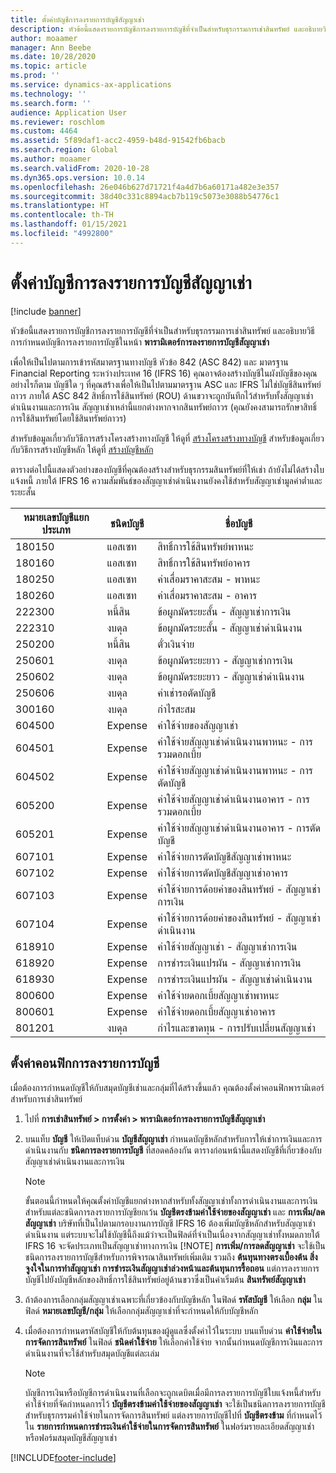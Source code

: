 ```yaml
---
title: ตั้งค่าบัญชีการลงรายการบัญชีสัญญาเช่า
description: หัวข้อนี้แสดงรายการบัญชีการลงรายการบัญชีที่จำเป็นสำหรับธุรกรรมการเช่าสินทรัพย์ และอธิบายวิธีการกำหนดบัญชีการลงรายการบัญชีในหน้าพารามิเตอร์การลงรายการบัญชีสัญญาเช่า
author: moaamer
manager: Ann Beebe
ms.date: 10/28/2020
ms.topic: article
ms.prod: ''
ms.service: dynamics-ax-applications
ms.technology: ''
ms.search.form: ''
audience: Application User
ms.reviewer: roschlom
ms.custom: 4464
ms.assetid: 5f89daf1-acc2-4959-b48d-91542fb6bacb
ms.search.region: Global
ms.author: moaamer
ms.search.validFrom: 2020-10-28
ms.dyn365.ops.version: 10.0.14
ms.openlocfilehash: 26e046b627d71721f4a4d7b6a60171a482e3e357
ms.sourcegitcommit: 38d40c331c8894acb7b119c5073e3088b54776c1
ms.translationtype: HT
ms.contentlocale: th-TH
ms.lasthandoff: 01/15/2021
ms.locfileid: "4992800"
---
```

# <a name="set-up-lease-posting-accounts"></a>ตั้งค่าบัญชีการลงรายการบัญชีสัญญาเช่า

[!include [banner](../includes/banner.md)]

หัวข้อนี้แสดงรายการบัญชีการลงรายการบัญชีที่จำเป็นสำหรับธุรกรรมการเช่าสินทรัพย์ และอธิบายวิธีการกำหนดบัญชีการลงรายการบัญชีในหน้า **พารามิเตอร์การลงรายการบัญชีสัญญาเช่า**

เพื่อให้เป็นไปตามการเข้ารหัสมาตรฐานทางบัญชี หัวข้อ 842 (ASC 842) และ มาตรฐาน Financial Reporting ระหว่างประเทศ 16 (IFRS 16) คุณอาจต้องสร้างบัญชีในผังบัญชีของคุณ อย่างไรก็ตาม บัญชีใด ๆ ที่คุณสร้างเพื่อให้เป็นไปตามมาตรฐาน ASC และ IFRS ไม่ใช่บัญชีสินทรัพย์ถาวร ภายใต้ ASC 842 สิทธิ์การใช้สินทรัพย์ (ROU) ด้านขวาจะถูกบันทึกไว้สำหรับทั้งสัญญาเช่าดำเนินงานและการเงิน สัญญาเช่าเหล่านี้แยกต่างหากจากสินทรัพย์ถาวร (คุณยังคงสามารถรักษาสิทธิ์การใช้สินทรัพย์โดยใช้สินทรัพย์ถาวร)

สำหรับข้อมูลเกี่ยวกับวิธีการสร้างโครงสร้างทางบัญชี ให้ดูที่ [สร้างโครงสร้างทางบัญชี](../general-ledger/tasks/create-account-structures.md) สำหรับข้อมูลเกี่ยวกับวิธีการสร้างบัญชีหลัก ให้ดูที่ [สร้างบัญชีหลัก](../general-ledger/tasks/create-main-account.md)

ตารางต่อไปนี้แสดงตัวอย่างของบัญชีที่คุณต้องสร้างสำหรับธุรกรรมสินทรัพย์ที่ให้เช่า ถ้ายังไม่ได้สร้างใบแจ้งหนี้ ภายใต้ IFRS 16 ความสัมพันธ์ของสัญญาเช่าดำเนินงานยังคงใช้สำหรับสัญญาเช่ามูลค่าต่ำและระยะสั้น

| หมายเลขบัญชีแยกประเภท | ชนิดบัญชี  | ชื่อบัญชี                                          |
|-----------------------|---------------|-------------------------------------------------------|
| 180150                | แอสเซท         | สิทธิ์การใช้สินทรัพย์พาหนะ                                     |
| 180160                | แอสเซท         | สิทธิ์การใช้สินทรัพย์อาคาร                                    |
| 180250                | แอสเซท         | ค่าเสื่อมราคาสะสม - พาหนะ                   |
| 180260                | แอสเซท         | ค่าเสื่อมราคาสะสม - อาคาร                  |
| 222300                | หนี้สิน     | ข้อผูกมัดระยะสั้น - สัญญาเช่าการเงิน                |
| 222310                | งบดุล | ข้อผูกมัดระยะสั้น - สัญญาเช่าดำเนินงาน              |
| 250200                | หนี้สิน     | ตั๋วเงินจ่าย                                         |
| 250601                | งบดุล | ข้อผูกมัดระยะยาว - สัญญาเช่าการเงิน                 |
| 250602                | งบดุล | ข้อผูกมัดระยะยาว - สัญญาเช่าดำเนินงาน               |
| 250606                | งบดุล | ค่าเช่ารอตัดบัญชี                                         |
| 300160                | งบดุล | กำไรสะสม                                     |
| 604500                | Expense       | ค่าใช้จ่ายของสัญญาเช่า                                         |
| 604501                | Expense       | ค่าใช้จ่ายสัญญาเช่าดำเนินงานพาหนะ - การรวมดอกเบี้ย  |
| 604502                | Expense       | ค่าใช้จ่ายสัญญาเช่าดำเนินงานพาหนะ - การตัดบัญชี        |
| 605200                | Expense       | ค่าใช้จ่ายสัญญาเช่าดำเนินงานอาคาร - การรวมดอกเบี้ย |
| 605201                | Expense       | ค่าใช้จ่ายสัญญาเช่าดำเนินงานอาคาร - การตัดบัญชี       |
| 607101                | Expense       | ค่าใช้จ่ายการตัดบัญชีสัญญาเช่าพาหนะ                    |
| 607102                | Expense       | ค่าใช้จ่ายการตัดบัญชีสัญญาเช่าอาคาร                   |
| 607103                | Expense       | ค่าใช้จ่ายการด้อยค่าของสินทรัพย์ - สัญญาเช่าการเงิน                   |
| 607104                | Expense       | ค่าใช้จ่ายการด้อยค่าของสินทรัพย์ - สัญญาเช่าดำเนินงาน                 |
| 618910                | Expense       | ค่าใช้จ่ายสัญญาเช่า - สัญญาเช่าการเงิน                        |
| 618920                | Expense       | การชำระเงินแปรผัน - สัญญาเช่าการเงิน                    |
| 618930                | Expense       | การชำระเงินแปรผัน - สัญญาเช่าดำเนินงาน                  |
| 800600                | Expense       | ค่าใช้จ่ายดอกเบี้ยสัญญาเช่าพาหนะ                        |
| 800601                | Expense       | ค่าใช้จ่ายดอกเบี้ยสัญญาเช่าอาคาร                       |
| 801201                | งบดุล | กำไรและขาดทุน - การปรับเปลี่ยนสัญญาเช่า                      |

## <a name="configure-posting-accounts"></a>ตั้งค่าคอนฟิกการลงรายการบัญชี

เมื่อต้องการกำหนดบัญชีให้กับสมุดบัญชีเช่าและกลุ่มที่ได้สร้างขึ้นแล้ว คุณต้องตั้งค่าคอนฟิกพารามิเตอร์สำหรับการเช่าสินทรัพย์

1. ไปที่ **การเช่าสินทรัพย์ \> การตั้งค่า \> พารามิเตอร์การลงรายการบัญชีสัญญาเช่า**
2. บนแท็บ **บัญชี** ให้เปิดแท็บด่วน **บัญชีสัญญาเช่า** กำหนดบัญชีหลักสำหรับการให้เช่าการเงินและการดำเนินงานกับ **ชนิดการลงรายการบัญชี** ที่สอดคล้องกัน ตารางก่อนหน้านี้แสดงบัญชีที่เกี่ยวข้องกับสัญญาเช่าดำเนินงานและการเงิน

    > [!NOTE]
    > ขั้นตอนนี้กำหนดให้คุณตั้งค่าบัญชีแยกต่างหากสำหรับทั้งสัญญาเช่าทั้งการดำเนินงานและการเงินสำหรับแต่ละชนิดการลงรายการบัญชียกเว้น **บัญชีตรงข้ามค่าใช้จ่ายของสัญญาเช่า** และ **การเพิ่ม/ลดสัญญาเช่า** บริษัทที่เป็นไปตามกรอบงานการบัญชี IFRS 16 ต้องเพิ่มบัญชีหลักสำหรับสัญญาเช่าดำเนินงาน แต่ระบบจะไม่ใช้บัญชีนี้ถึงแม้ว่าจะเป็นฟิลด์ที่จำเป็นเนื่องจากสัญญาเช่าทั้งหมดภายใต้ IFRS 16 จะจัดประเภทเป็นสัญญาเช่าทางการเงิน
    >[!NOTE]
    > **การเพิ่ม/การลดสัญญาเช่า** จะใช้เป็นชนิดการลงรายการบัญชีสำหรับการพิจารณาสินทรัพย์เพิ่มเติม รวมถึง **ต้นทุนทางตรงเบื้องต้น สิ่งจูงใจในการทำสัญญาเช่า การชำระเงินสัญญาเช่าล่วงหน้าและต้นทุนการรื้อถอน** แต่การลงรายการบัญชีไปยังบัญชีหลักของสิทธิ์การใช้สินทรัพย์อยู่ด้านขวาซึ่งเป็นค่าเริ่มต้น **สินทรัพย์สัญญาเช่า**        
    
3. ถ้าต้องการเลือกกลุ่มสัญญาเช่าเฉพาะที่เกี่ยวข้องกับบัญชีหลัก ในฟิลด์ **รหัสบัญชี** ให้เลือก **กลุ่ม** ในฟิลด์ **หมายเลขบัญชี/กลุ่ม** ให้เลือกกลุ่มสัญญาเช่าที่จะกำหนดให้กับบัญชีหลัก
4. เมื่อต้องการกำหนดรหัสบัญชีให้กับต้นทุนของผู้ดูแลซึ่งตั้งค่าไว้ในระบบ บนแท็บด่วน **ค่าใช้จ่ายในการจัดการสินทรัพย์** ในฟิลด์ **ชนิดค่าใช้จ่าย** ให้เลือกค่าใช้จ่าย จากนั้นกำหนดบัญชีการเงินและการดำเนินงานที่จะใช้สำหรับสมุดบัญชีแต่ละเล่ม

    > [!NOTE]
    > บัญชีการเงินหรือบัญชีการดำเนินงานที่เลือกจะถูกเดบิตเมื่อมีการลงรายการบัญชีใบแจ้งหนี้สำหรับค่าใช้จ่ายที่จัดกำหนดการไว้
    > **บัญชีตรงข้ามค่าใช้จ่ายของสัญญาเช่า** จะใช้เป็นชนิดการลงรายการบัญชีสำหรับธุรกรรมค่าใช้จ่ายในการจัดการสินทรัพย์ แต่ลงรายการบัญชีไปที่ **บัญชีตรงข้าม** ที่กำหนดไว้ใน **รายการกำหนดการชำระเงินค่าใช้จ่ายในการจัดการสินทรัพย์** ในฟอร์มรายละเอียดสัญญาเช่าหรือฟอร์มสมุดบัญชีสัญญาเช่า   


[!INCLUDE[footer-include](../../includes/footer-banner.md)]